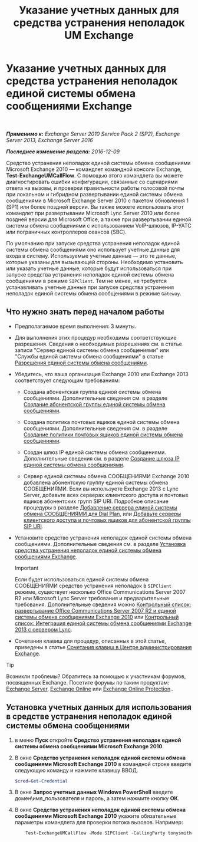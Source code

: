 ﻿---
title: 'Указание учетных данных для средства устранения неполадок UM Exchange'
TOCTitle: Указание учетных данных для средства устранения неполадок единой системы обмена сообщениями Exchange
ms:assetid: 542b7718-9345-40cc-bcb2-e307e70a1fa2
ms:mtpsurl: https://technet.microsoft.com/ru-ru/library/Ff630916(v=EXCHG.150)
ms:contentKeyID: 56271230
ms.date: 05/22/2018
mtps_version: v=EXCHG.150
ms.translationtype: MT
---

# Указание учетных данных для средства устранения неполадок единой системы обмена сообщениями Exchange

 

_**Применимо к:** Exchange Server 2010 Service Pack 2 (SP2), Exchange Server 2013, Exchange Server 2016_

_**Последнее изменение раздела:** 2016-12-09_

Средство устранения неполадок единой системы обмена сообщениями Microsoft Exchange 2010 — командлет командной консоли Exchange, **Test-ExchangeUMCallFlow**. С помощью этого командлета вы можете диагностировать ошибки конфигурации, связанные со сценариями ответа на вызовы, и проверки правильности работы голосовой почты при локальном и гибридном развертывании единой системы обмена сообщениями в Microsoft Exchange Server 2010 с пакетом обновления 1 (SP1) или более поздней версии. Вы также можете использовать этот командлет при развертывании Microsoft Lync Server 2010 или более поздней версии для Microsoft Office, а также при развертывании единой системы обмена сообщениями с использованием VoIP-шлюзов, IP-УАТС или пограничных контроллеров сеансов (SBC).

По умолчанию при запуске средства устранения неполадок единой системы обмена сообщениями оно использует учетные данные для входа в систему. Используемые учетные данные — это те данные, которые указаны для вызывающей стороны. Необходимо установить или указать учетные данные, которые будут использоваться при запуске средства устранения неполадок единой системы обмена сообщениями в режиме `SIPClient`. Тем не менее, не требуется устанавливать учетные данные при запуске средства устранения неполадок единой системы обмена сообщениями в режиме `Gateway`.

## Что нужно знать перед началом работы

  - Предполагаемое время выполнения: 3 минуты.

  - Для выполнения этих процедур необходимы соответствующие разрешения. Сведения о необходимых разрешениях см. в статье записи "Сервер единой системы обмена сообщениями" или "Службы единой системы обмена сообщениями" в статье [Разрешения единой системы обмена сообщениями](unified-messaging-permissions-exchange-2013-help.md).

  - Убедитесь, что ваша организация Exchange 2010 или Exchange 2013 соответствует следующим требованиям:
    
      - Создана абонентская группа единой системы обмена сообщениями. Дополнительные сведения см. в разделе [Создание абонентской группы единой системы обмена сообщениями](https://docs.microsoft.com/ru-ru/exchange/voice-mail-unified-messaging/connect-voice-mail-system/create-um-dial-plan).
    
      - Создана политика почтовых ящиков единой системы обмена сообщениями. Дополнительные сведения см. в разделе [Создание политики почтовых ящиков единой системы обмена сообщениями](https://docs.microsoft.com/ru-ru/exchange/voice-mail-unified-messaging/set-up-voice-mail/create-um-mailbox-policy).
    
      - Создан шлюз IP единой системы обмена сообщениями. Дополнительные сведения см. в разделе [Создание шлюза IP единой системы обмена сообщениями](https://docs.microsoft.com/ru-ru/exchange/voice-mail-unified-messaging/connect-voice-mail-system/create-um-ip-gateway).
    
      - Сервер единой системы обмена СООБЩЕНИЯМИ Exchange 2010 добавлена абонентскую группу единой системы обмена СООБЩЕНИЯМИ. Если вы используете Exchange 2013 с Lync Server, добавьте всех серверах клиентского доступа и почтовых ящиков абонентских групп SIP URI. Подробное описание процедуры в разделе [Добавление сервера единой системы обмена СООБЩЕНИЯМИ для Dial Plan,](https://go.microsoft.com/fwlink/p/?linkid=313051) или [Добавьте серверы клиентского доступа и почтовых ящиков для абонентской группы SIP URI](add-mailbox-and-client-access-servers-to-a-sip-uri-dial-plan-exchange-2013-help.md).

  - Установите средство устранения неполадок единой системы обмена сообщениями. Дополнительные сведения см. в разделе [Установка средства устранения неполадок единой системы обмена сообщениями Exchange](install-the-exchange-um-troubleshooting-tool-exchange-2013-help.md).
    
    > [!IMPORTANT]  
    > Если будет использоваться единой системы обмена СООБЩЕНИЯМИ средство устранения неполадок в <code>SIPClient</code> режиме, существует несколько Office Communications Server 2007 R2 или Microsoft Lync Server требования и предварительные требования. Дополнительные сведения можно <a href="https://go.microsoft.com/fwlink/p/?linkid=311961">Контрольный список: развертывание Office Communications Server 2007 R2 и единой системы обмена сообщениями Exchange 2010</a> или <a href="checklist-integrate-exchange-2013-um-with-lync-server-exchange-2013-help.md">Контрольный список: Интеграция единой системы обмена сообщениями Exchange 2013 с сервером Lync</a>.


  - Сочетания клавиш для процедур, описанных в этой статье, приведены в статье [Сочетания клавиш в Центре администрирования Exchange](keyboard-shortcuts-in-the-exchange-admin-center-exchange-online-protection-help.md).

> [!TIP]  
> Возникли проблемы? Обратитесь за помощью к участникам форумов, посвященных Exchange. Посетите форумы по таким продуктам: <a href="https://go.microsoft.com/fwlink/p/?linkid=60612">Exchange Server</a>, <a href="https://go.microsoft.com/fwlink/p/?linkid=267542">Exchange Online</a> или <a href="https://go.microsoft.com/fwlink/p/?linkid=285351">Exchange Online Protection</a>..


## Установка учетных данных для использования в средстве устранения неполадок единой системы обмена сообщениями

1.  в меню **Пуск** откройте **Средство устранения неполадок единой системы обмена сообщениями Microsoft Exchange 2010**.

2.  В окне **Средство устранения неполадок единой системы обмена сообщениями Microsoft Exchange 2010** в командной строке введите следующую команду и нажмите клавишу ВВОД.
    
    ```powershell
	$cred=Get-Credential
	```

3.  В окне **Запрос учетных данных Windows PowerShell** введите домен\\имя\_пользователя и пароль, а затем нажмите кнопку **ОК**.

4.  В окне **Средство устранения неполадок единой системы обмена сообщениями Microsoft Exchange 2010** укажите обязательные параметры командлета для проверки потока вызовов. Например:
    ```powershell
        Test-ExchangeUMCallFlow -Mode SIPClient -CallingParty tonysmith@contoso.com - CalledParty jamiestark@contoso.com NextHop ocsfe.contoso.com -Credential $cred
	```

